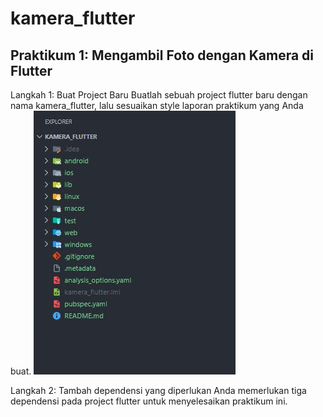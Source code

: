 # kamera_flutter

## Praktikum 1: Mengambil Foto dengan Kamera di Flutter
Langkah 1: Buat Project Baru Buatlah sebuah project flutter baru dengan nama kamera_flutter, 
lalu sesuaikan style laporan praktikum yang Anda buat. 
![Praktikum 1](img/P1L1.JPG)  

Langkah 2: Tambah dependensi yang diperlukan Anda memerlukan tiga dependensi pada project flutter untuk menyelesaikan praktikum ini.
